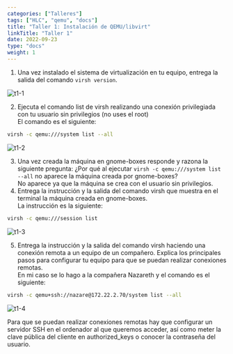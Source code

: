 ```yaml
---
categories: ["Talleres"]
tags: ["HLC", "qemu", "docs"]
title: "Taller 1: Instalación de QEMU/libvirt"
linkTitle: "Taller 1"
date: 2022-09-23
type: "docs"
weight: 1
---
```


1. Una vez instalado el sistema de virtualización en tu equipo, entrega la salida del comando `virsh version`.

![t1-1](https://i.imgur.com/yY8hxv0.png)

2. Ejecuta el comando list de virsh realizando una conexión privilegiada con tu usuario sin privilegios (no uses el root)<br>
El comando es el siguiente:

```bash
virsh -c qemu:///system list --all
```

![t1-2](https://i.imgur.com/uAbLuWM.png)

3. Una vez creada la máquina en gnome-boxes responde y razona la siguiente pregunta: ¿Por qué al ejecutar `virsh -c qemu:///system list --all` no aparece la máquina creada por gnome-boxes?<br>
No aparece ya que la máquina se crea con el usuario sin privilegios.
4. Entrega la instrucción y la salida del comando virsh que muestra en el terminal la máquina creada en gnome-boxes.<br>
La instrucción es la siguiente:

```bash
virsh -c qemu:///session list
```

![t1-3](https://i.imgur.com/vTguc5l.png)

5. Entrega la instrucción y la salida del comando virsh haciendo una conexión remota a un equipo de un compañero. Explica los principales pasos para configurar tu equipo para que se puedan realizar conexiones remotas.<br>
En mi caso se lo hago a la compañera Nazareth y el comando es el siguiente:

```bash
virsh -c qemu+ssh://nazare@172.22.2.70/system list --all
```

![t1-4](https://i.imgur.com/rMwhQFZ.png)

Para que se puedan realizar conexiones remotas hay que configurar un servidor SSH en el ordenador al que queremos acceder, así como meter la clave pública del cliente en authorized_keys o conocer la contraseña del usuario.